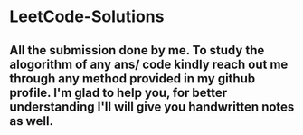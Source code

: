 # LeetCode-Solutions 
## All the submission done by me. To study the alogorithm of any ans/ code kindly reach out me through any method provided in my github profile. I'm glad to help you, for better understanding I'll will give you handwritten notes as well.